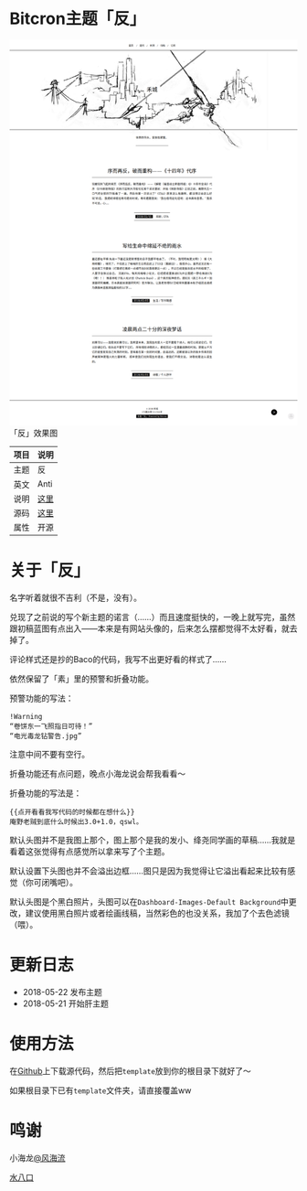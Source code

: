 # Bitcron主题「反」


![效果图](./Screenshot.png)
「反」效果图

| 项目 | 说明 |
| --- | --- |
| 主题 | 反 |
| 英文 | Anti |
| 说明 | [这里](/post/zi-zhi/bitcron-theme-anti) |
| 源码 | [这里](https://github.com/matrixk/bitcron-theme-anti) |
| 属性 | 开源 |

# 关于「反」

名字听着就很不吉利（不是，没有）。

兑现了之前说的写个新主题的诺言（……）而且速度挺快的，一晚上就写完，虽然跟初稿蓝图有点出入——本来是有网站头像的，后来怎么摆都觉得不太好看，就去掉了。

评论样式还是抄的Baco的代码，我写不出更好看的样式了……

依然保留了「素」里的预警和折叠功能。

预警功能的写法：

```
!Warning
“卷饼东一飞照指日可待！”
“电光毒龙钻警告.jpg”
```

注意中间不要有空行。

折叠功能还有点问题，晚点小海龙说会帮我看看～

折叠功能的写法是：

```
{{点开看看我写代码的时候都在想什么}}
庵野老贼到底什么时候出3.0+1.0，qswl。
```

默认头图并不是我图上那个，图上那个是我的发小、绛尧同学画的草稿……我就是看着这张觉得有点感觉所以拿来写了个主题。

默认设置下头图也并不会溢出边框……图只是因为我觉得让它溢出看起来比较有感觉（你可闭嘴吧）。

默认头图是个黑白照片，头图可以在`Dashboard-Images-Default Background`中更改，建议使用黑白照片或者绘画线稿，当然彩色的也没关系，我加了个去色滤镜（喂）。


# 更新日志

- 2018-05-22 发布主题
- 2018-05-21 开始肝主题

# 使用方法

在[Github](https://github.com/matrixk/bitcron-theme-anti)上下载源代码，然后把`template`放到你的根目录下就好了～

如果根目录下已有`template`文件夹，请直接覆盖ww

# 鸣谢

小海龙[@风海流](https://weibo.com/seadragondrift)

[水八口](https://blog.shuiba.co)
